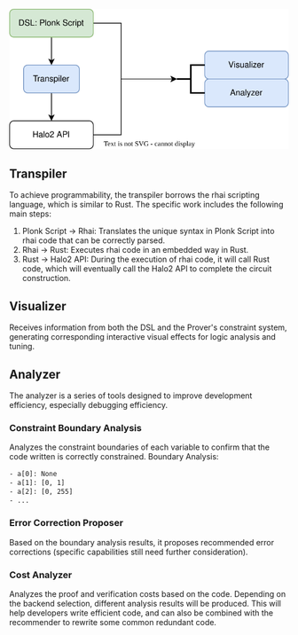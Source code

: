 
![](arch.drawio.svg)

## Transpiler

To achieve programmability, the transpiler borrows the rhai scripting language, which is similar to Rust. The specific work includes the following main steps:
1. Plonk Script -> Rhai: Translates the unique syntax in Plonk Script into rhai code that can be correctly parsed.
2. Rhai -> Rust: Executes rhai code in an embedded way in Rust.
3. Rust -> Halo2 API: During the execution of rhai code, it will call Rust code, which will eventually call the Halo2 API to complete the circuit construction.

## Visualizer
Receives information from both the DSL and the Prover's constraint system, generating corresponding interactive visual effects for logic analysis and tuning.

## Analyzer

The analyzer is a series of tools designed to improve development efficiency, especially debugging efficiency.

### Constraint Boundary Analysis

Analyzes the constraint boundaries of each variable to confirm that the code written is correctly constrained.
Boundary Analysis:

```
- a[0]: None
- a[1]: [0, 1]
- a[2]: [0, 255]
- ...
```

### Error Correction Proposer

Based on the boundary analysis results, it proposes recommended error corrections (specific capabilities still need further consideration).

### Cost Analyzer

Analyzes the proof and verification costs based on the code. Depending on the backend selection, different analysis results will be produced. This will help developers write efficient code, and can also be combined with the recommender to rewrite some common redundant code.
